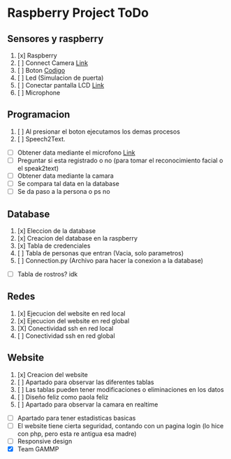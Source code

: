 # Raspberry Project ToDo

## Sensores y raspberry
1. [x] Raspberry
2. [ ] Connect Camera [Link](https://projects.raspberrypi.org/en/projects/getting-started-with-picamera/5)
3. [ ] Boton [Codigo](https://raspberrypihq.com/use-a-push-button-with-raspberry-pi-gpio/)
4. [ ] Led (Simulacion de puerta)
5. [ ] Conectar pantalla LCD [Link](https://www.youtube.com/watch?v=YUII39FzUb4)
6. [ ] Microphone

## Programacion
1. [ ] Al presionar el boton ejecutamos los demas procesos
2. [ ] Speech2Text.
- [ ] Obtener data mediante el microfono [Link](https://www.youtube.com/watch?v=c_0Q3T0XYTA)
- [ ] Preguntar si esta registrado o no (para tomar el reconocimiento facial o el speak2text)
- [ ] Obtener data mediante la camara
- [ ] Se compara tal data en la database
- [ ] Se da paso a la persona o ps no

## Database
1. [x] Eleccion de la database
2. [x] Creacion del database en la raspberry
3. [x] Tabla de credenciales
4. [ ] Tabla de personas que entran (Vacia, solo parametros)
5. [ ] Connection.py (Archivo para hacer la conexion a la database) 
- [ ] Tabla de rostros? idk

## Redes
1. [x] Ejecucion del website en red local
2. [x] Ejecucion del website en red global
3. [X] Conectividad ssh en red local
4. [ ] Conectividad ssh en red global

## Website
1. [x] Creacion del website
2. [ ] Apartado para observar las diferentes tablas
3. [ ] Las tablas pueden tener modificaciones o eliminaciones en los datos
4. [ ] Diseño feliz como paola feliz
5. [ ] Apartado para observar la camara en realtime
- [ ] Apartado para tener estadisticas basicas 
- [ ] El website tiene cierta seguridad, contando con un pagina login (lo hice con php, pero esta re antigua esa madre)
- [ ] Responsive design
- [x] Team GAMMP
